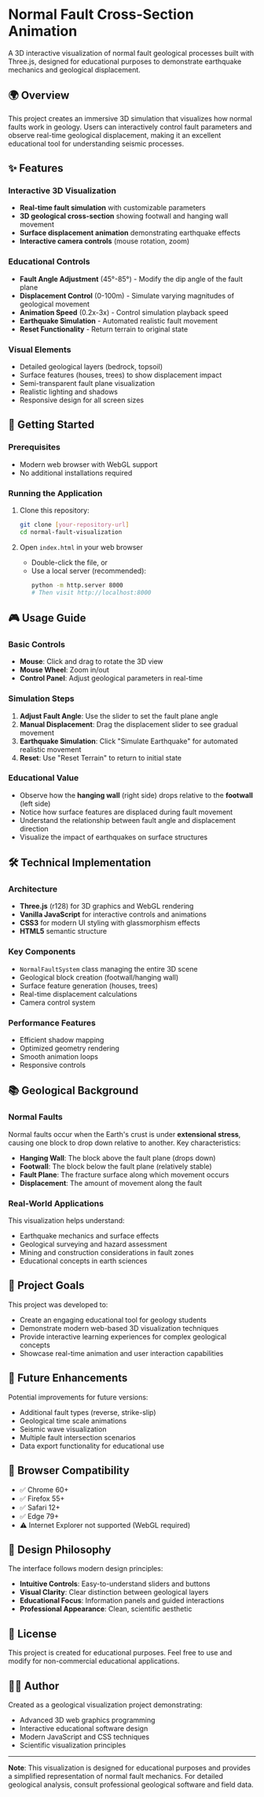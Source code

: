 # Normal Fault Cross-Section Animation

A 3D interactive visualization of normal fault geological processes built with Three.js, designed for educational purposes to demonstrate earthquake mechanics and geological displacement.

## 🌍 Overview

This project creates an immersive 3D simulation that visualizes how normal faults work in geology. Users can interactively control fault parameters and observe real-time geological displacement, making it an excellent educational tool for understanding seismic processes.

## ✨ Features

### Interactive 3D Visualization
- **Real-time fault simulation** with customizable parameters
- **3D geological cross-section** showing footwall and hanging wall movement
- **Surface displacement animation** demonstrating earthquake effects
- **Interactive camera controls** (mouse rotation, zoom)

### Educational Controls
- **Fault Angle Adjustment** (45°-85°) - Modify the dip angle of the fault plane
- **Displacement Control** (0-100m) - Simulate varying magnitudes of geological movement
- **Animation Speed** (0.2x-3x) - Control simulation playback speed
- **Earthquake Simulation** - Automated realistic fault movement
- **Reset Functionality** - Return terrain to original state

### Visual Elements
- Detailed geological layers (bedrock, topsoil)
- Surface features (houses, trees) to show displacement impact
- Semi-transparent fault plane visualization
- Realistic lighting and shadows
- Responsive design for all screen sizes

## 🚀 Getting Started

### Prerequisites
- Modern web browser with WebGL support
- No additional installations required

### Running the Application
1. Clone this repository:
   ```bash
   git clone [your-repository-url]
   cd normal-fault-visualization
   ```

2. Open `index.html` in your web browser
   - Double-click the file, or
   - Use a local server (recommended):
     ```bash
     python -m http.server 8000
     # Then visit http://localhost:8000
     ```

## 🎮 Usage Guide

### Basic Controls
- **Mouse**: Click and drag to rotate the 3D view
- **Mouse Wheel**: Zoom in/out
- **Control Panel**: Adjust geological parameters in real-time

### Simulation Steps
1. **Adjust Fault Angle**: Use the slider to set the fault plane angle
2. **Manual Displacement**: Drag the displacement slider to see gradual movement
3. **Earthquake Simulation**: Click "Simulate Earthquake" for automated realistic movement
4. **Reset**: Use "Reset Terrain" to return to initial state

### Educational Value
- Observe how the **hanging wall** (right side) drops relative to the **footwall** (left side)
- Notice how surface features are displaced during fault movement
- Understand the relationship between fault angle and displacement direction
- Visualize the impact of earthquakes on surface structures

## 🛠️ Technical Implementation

### Architecture
- **Three.js** (r128) for 3D graphics and WebGL rendering
- **Vanilla JavaScript** for interactive controls and animations
- **CSS3** for modern UI styling with glassmorphism effects
- **HTML5** semantic structure

### Key Components
- `NormalFaultSystem` class managing the entire 3D scene
- Geological block creation (footwall/hanging wall)
- Surface feature generation (houses, trees)
- Real-time displacement calculations
- Camera control system

### Performance Features
- Efficient shadow mapping
- Optimized geometry rendering
- Smooth animation loops
- Responsive controls

## 📚 Geological Background

### Normal Faults
Normal faults occur when the Earth's crust is under **extensional stress**, causing one block to drop down relative to another. Key characteristics:

- **Hanging Wall**: The block above the fault plane (drops down)
- **Footwall**: The block below the fault plane (relatively stable)
- **Fault Plane**: The fracture surface along which movement occurs
- **Displacement**: The amount of movement along the fault

### Real-World Applications
This visualization helps understand:
- Earthquake mechanics and surface effects
- Geological surveying and hazard assessment
- Mining and construction considerations in fault zones
- Educational concepts in earth sciences

## 🎯 Project Goals

This project was developed to:
- Create an engaging educational tool for geology students
- Demonstrate modern web-based 3D visualization techniques
- Provide interactive learning experiences for complex geological concepts
- Showcase real-time animation and user interaction capabilities

## 🔧 Future Enhancements

Potential improvements for future versions:
- Additional fault types (reverse, strike-slip)
- Geological time scale animations
- Seismic wave visualization
- Multiple fault intersection scenarios
- Data export functionality for educational use

## 📱 Browser Compatibility

- ✅ Chrome 60+
- ✅ Firefox 55+
- ✅ Safari 12+
- ✅ Edge 79+
- ⚠️ Internet Explorer not supported (WebGL required)

## 🎨 Design Philosophy

The interface follows modern design principles:
- **Intuitive Controls**: Easy-to-understand sliders and buttons
- **Visual Clarity**: Clear distinction between geological layers
- **Educational Focus**: Information panels and guided interactions
- **Professional Appearance**: Clean, scientific aesthetic

## 📄 License

This project is created for educational purposes. Feel free to use and modify for non-commercial educational applications.

## 👨‍💻 Author

Created as a geological visualization project demonstrating:
- Advanced 3D web graphics programming
- Interactive educational software design
- Modern JavaScript and CSS techniques
- Scientific visualization principles

---

**Note**: This visualization is designed for educational purposes and provides a simplified representation of normal fault mechanics. For detailed geological analysis, consult professional geological software and field data.